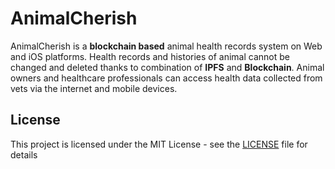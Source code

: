 # AnimalCherish

AnimalCherish is a **blockchain based** animal health records system on Web and iOS platforms. Health records and histories of animal cannot be changed and deleted thanks to combination of **IPFS** and **Blockchain**. Animal owners and healthcare professionals can access health data collected from vets via the internet and mobile devices. 

## License

This project is licensed under the MIT License - see the [LICENSE](LICENSE) file for details
